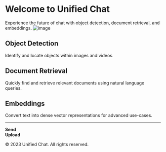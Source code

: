 # Welcome to Unified Chat

Experience the future of chat with object detection, document retrieval, and embeddings.
![image](https://github.com/rjslvn/unified-chat/assets/8602178/72744bcb-4dad-4f31-811b-daae70ef13fd)

## Object Detection
Identify and locate objects within images and videos.

## Document Retrieval
Quickly find and retrieve relevant documents using natural language queries.

## Embeddings
Convert text into dense vector representations for advanced use-cases.

---

**Send**  
**Upload**

© 2023 Unified Chat. All rights reserved.
